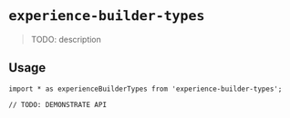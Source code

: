 # `experience-builder-types`

> TODO: description

## Usage

```
import * as experienceBuilderTypes from 'experience-builder-types';

// TODO: DEMONSTRATE API
```

